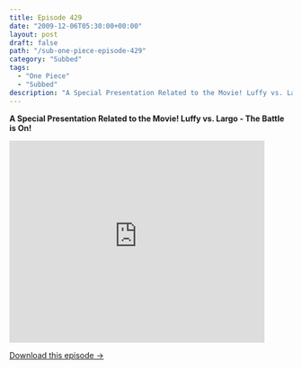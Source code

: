 ```yaml
---
title: Episode 429
date: "2009-12-06T05:30:00+00:00"
layout: post
draft: false
path: "/sub-one-piece-episode-429"
category: "Subbed"
tags:
  - "One Piece"
  - "Subbed"
description: "A Special Presentation Related to the Movie! Luffy vs. Largo - The Battle is On!"
---
```


**A Special Presentation Related to the Movie! Luffy vs. Largo - The Battle is On!**

<iframe width="640" height="360" src="https://www.rapidvideo.com/e/G0NO8FSKXW" frameborder="0" marginwidth=0 marginheight=0 scrolling=no allowfullscreen style="max-width:90%;"></iframe>

<a href="http://ouo.io/qs/eCodkFEQ?s=https://www.rapidvideo.com/d/G0NO8FSKXW" class="styled_a">Download this episode →</a>

